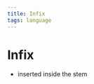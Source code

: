 ```yaml
---
title: Infix
tags: language
---
```


# Infix
- inserted inside the stem










































































